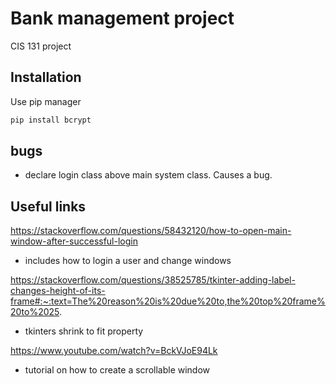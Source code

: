 # Bank management project

CIS 131 project

## Installation

Use pip manager

```bash
pip install bcrypt
```

## bugs

- declare login class above main system class. Causes a bug.

## Useful links

https://stackoverflow.com/questions/58432120/how-to-open-main-window-after-successful-login

- includes how to login a user and change windows

https://stackoverflow.com/questions/38525785/tkinter-adding-label-changes-height-of-its-frame#:~:text=The%20reason%20is%20due%20to,the%20top%20frame%20to%2025.

- tkinters shrink to fit property

https://www.youtube.com/watch?v=BckVJoE94Lk

- tutorial on how to create a scrollable window
